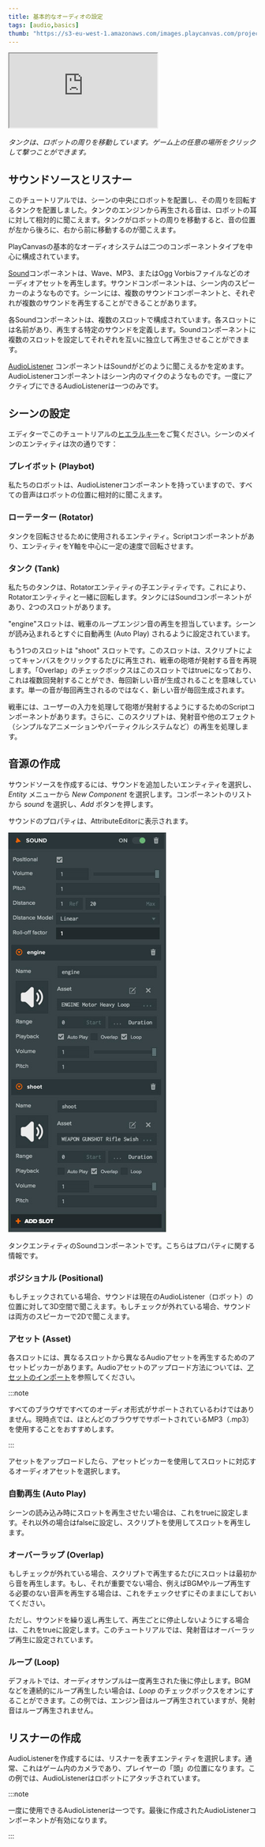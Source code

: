 ```yaml
---
title: 基本的なオーディオの設定
tags: [audio,basics]
thumb: "https://s3-eu-west-1.amazonaws.com/images.playcanvas.com/projects/12/405821/V89N1G-image-75.jpg"
---
```


<div className="iframe-container">
    <iframe loading="lazy" src="https://playcanv.as/p/XqMw92Zl/" title="Basic Audio"></iframe>
</div>

*タンクは、ロボットの周りを移動しています。ゲーム上の任意の場所をクリックして撃つことができます。*

## サウンドソースとリスナー

このチュートリアルでは、シーンの中央にロボットを配置し、その周りを回転するタンクを配置しました。タンクのエンジンから再生される音は、ロボットの耳に対して相対的に聞こえます。タンクがロボットの周りを移動すると、音の位置が左から後ろに、右から前に移動するのが聞こえます。

PlayCanvasの基本的なオーディオシステムは二つのコンポーネントタイプを中心に構成されています。

[Sound][1]コンポーネントは、Wave、MP3、またはOgg Vorbisファイルなどのオーディオアセットを再生します。サウンドコンポーネントは、シーン内のスピーカーのようなものです。シーンには、複数のサウンドコンポーネントと、それぞれが複数のサウンドを再生することができることがあります。

各Soundコンポーネントは、複数のスロットで構成されています。各スロットには名前があり、再生する特定のサウンドを定義します。Soundコンポーネントに複数のスロットを設定してそれぞれを互いに独立して再生させることができます。

[AudioListener][2] コンポーネントはSoundがどのように聞こえるかを定めます。AudioListenerコンポーネントはシーン内のマイクのようなものです。一度にアクティブにできるAudioListenerは一つのみです。

## シーンの設定

エディターでこのチュートリアルの[ヒエラルキー][3]をご覧ください。シーンのメインのエンティティは次の通りです：

### プレイボット (Playbot)

私たちのロボットは、AudioListenerコンポーネントを持っていますので、すべての音声はロボットの位置に相対的に聞こえます。

### ローテーター (Rotator)

タンクを回転させるために使用されるエンティティ。Scriptコンポーネントがあり、エンティティをY軸を中心に一定の速度で回転させます。

### タンク (Tank)

私たちのタンクは、Rotatorエンティティの子エンティティです。これにより、Rotatorエンティティと一緒に回転します。タンクにはSoundコンポーネントがあり、2つのスロットがあります。

"engine"スロットは、戦車のループエンジン音の再生を担当しています。シーンが読み込まれるとすぐに自動再生 (Auto Play) されるように設定されています。

もう1つのスロットは "shoot" スロットです。このスロットは、スクリプトによってキャンバスをクリックするたびに再生され、戦車の砲塔が発射する音を再現します。「Overlap」のチェックボックスはこのスロットではtrueになっており、これは複数回発射することができ、毎回新しい音が生成されることを意味しています。単一の音が毎回再生されるのではなく、新しい音が毎回生成されます。

戦車には、ユーザーの入力を処理して砲塔が発射するようにするためのScriptコンポーネントがあります。さらに、このスクリプトは、発射音や他のエフェクト（シンプルなアニメーションやパーティクルシステムなど）の再生を処理します。

## 音源の作成

サウンドソースを作成するには、サウンドを追加したいエンティティを選択し、*Entity* メニューから *New Component* を選択します。コンポーネントのリストから *sound* を選択し、*Add* ボタンを押します。

サウンドのプロパティは、AttributeEditorに表示されます。

![サウンドコンポーネント][5]

タンクエンティティのSoundコンポーネントです。こちらはプロパティに関する情報です。

### ポジショナル (Positional)

もしチェックされている場合、サウンドは現在のAudioListener（ロボット）の位置に対して3D空間で聞こえます。もしチェックが外れている場合、サウンドは両方のスピーカーで2Dで聞こえます。

### アセット (Asset)

各スロットには、異なるスロットから異なるAudioアセットを再生するためのアセットピッカーがあります。Audioアセットのアップロード方法については、[アセットのインポート][4]を参照してください。

:::note

すべてのブラウザですべてのオーディオ形式がサポートされているわけではありません。現時点では、ほとんどのブラウザでサポートされているMP3（.mp3）を使用することをおすすめします。

:::

アセットをアップロードしたら、アセットピッカーを使用してスロットに対応するオーディオアセットを選択します。

### 自動再生 (Auto Play)

シーンの読み込み時にスロットを再生させたい場合は、これをtrueに設定します。それ以外の場合はfalseに設定し、スクリプトを使用してスロットを再生します。

### オーバーラップ (Overlap)

もしチェックが外れている場合、スクリプトで再生するたびにスロットは最初から音を再生します。もし、それが重要でない場合、例えばBGMやループ再生する必要のない音声を再生する場合は、これをチェックせずにそのままにしておいてください。

ただし、サウンドを繰り返し再生して、再生ごとに停止しないようにする場合は、これをtrueに設定します。このチュートリアルでは、発射音はオーバーラップ再生に設定されています。

### ループ (Loop)

デフォルトでは、オーディオサンプルは一度再生された後に停止します。BGMなどを連続的にループ再生したい場合は、*Loop* のチェックボックスをオンにすることができます。この例では、エンジン音はループ再生されていますが、発射音はループ再生されません。

## リスナーの作成

AudioListenerを作成するには、リスナーを表すエンティティを選択します。通常、これはゲーム内のカメラであり、プレイヤーの「頭」の位置になります。この例では、AudioListenerはロボットにアタッチされています。

:::note

一度に使用できるAudioListenerは一つです。最後に作成されたAudioListenerコンポーネントが有効になります。

:::

[1]: /user-manual/scenes/components/sound
[2]: /user-manual/scenes/components/audiolistener
[3]: https://playcanvas.com/editor/scene/440098
[4]: /user-manual/assets/importing
[5]: /images/tutorials/audio/sound.jpg
